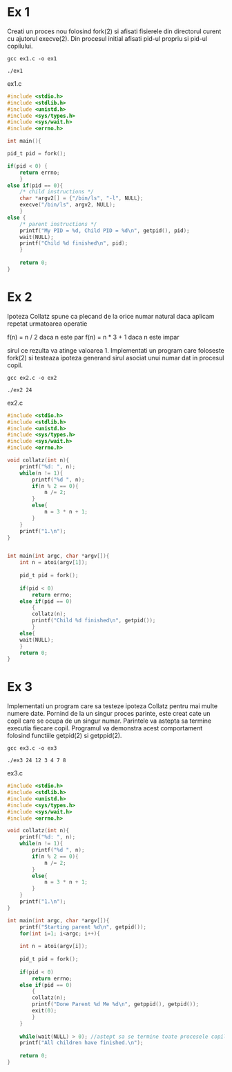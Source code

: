 # Ex 1

Creati un proces nou folosind fork(2) si afisati fisierele din directorul
curent cu ajutorul execve(2). Din procesul initial afisati pid-ul propriu
si pid-ul copilului. 

```ssh-session
gcc ex1.c -o ex1
```

```ssh-session
./ex1
```


ex1.c

```c
#include <stdio.h>
#include <stdlib.h>
#include <unistd.h>
#include <sys/types.h>
#include <sys/wait.h>
#include <errno.h>

int main(){

pid_t pid = fork();

if(pid < 0) {
	return errno;
	}
else if(pid == 0){
	/* child instructions */
	char *argv2[] = {"/bin/ls", "-l", NULL};
	execve("/bin/ls", argv2, NULL);
	}
else {
	/* parent instructions */
	printf("My PID = %d, Child PID = %d\n", getpid(), pid);
	wait(NULL);
	printf("Child %d finished\n", pid);
	}
	
	return 0;
}
```


# Ex 2

Ipoteza Collatz spune ca plecand de la orice numar natural daca aplicam
repetat urmatoarea operatie


f(n) = n / 2 daca n este par
f(n) = n * 3 + 1 daca n este impar


sirul ce rezulta va atinge valoarea 1. Implementati un program care
foloseste fork(2) si testeaza ipoteza generand sirul asociat unui numar
dat in procesul copil.

```ssh-session
gcc ex2.c -o ex2
```

```ssh-session
./ex2 24
```

ex2.c

```c
#include <stdio.h>
#include <stdlib.h>
#include <unistd.h>
#include <sys/types.h>
#include <sys/wait.h>
#include <errno.h>

void collatz(int n){
	printf("%d: ", n);
	while(n != 1){
		printf("%d ", n);
		if(n % 2 == 0){
			n /= 2;
		}
		else{
			n = 3 * n + 1;
		}
	}
	printf("1.\n");
}


int main(int argc, char *argv[]){
	int n = atoi(argv[1]);
	
	pid_t pid = fork();
	
	if(pid < 0)
		return errno;
	else if(pid == 0)
		{
		collatz(n);
		printf("Child %d finished\n", getpid());
		}
	else{
	wait(NULL);
	}
	return 0;
}
```


# Ex 3

Implementati un program care sa testeze ipoteza Collatz pentru mai multe
numere date. Pornind de la un singur proces parinte, este creat cate un
copil care se ocupa de un singur numar. Parintele va astepta sa termine
executia fiecare copil. Programul va demonstra acest comportament folosind functiile getpid(2) si getppid(2).


```ssh-session
gcc ex3.c -o ex3
```

```ssh-session
./ex3 24 12 3 4 7 8
```

ex3.c

```c
#include <stdio.h>
#include <stdlib.h>
#include <unistd.h>
#include <sys/types.h>
#include <sys/wait.h>
#include <errno.h>

void collatz(int n){
	printf("%d: ", n);
	while(n != 1){
		printf("%d ", n);
		if(n % 2 == 0){
			n /= 2;
		}
		else{
			n = 3 * n + 1;
		}
	}
	printf("1.\n");
}

int main(int argc, char *argv[]){
	printf("Starting parent %d\n", getpid());
	for(int i=1; i<argc; i++){
		
	int n = atoi(argv[i]);
		
	pid_t pid = fork();
	
	if(pid < 0)
		return errno;
	else if(pid == 0)
		{
		collatz(n);
		printf("Done Parent %d Me %d\n", getppid(), getpid());
		exit(0);
		}
	}
	
	while(wait(NULL) > 0); //astept sa se termine toate procesele copil de executat
	printf("All children have finished.\n");
	
	return 0;
}

```
